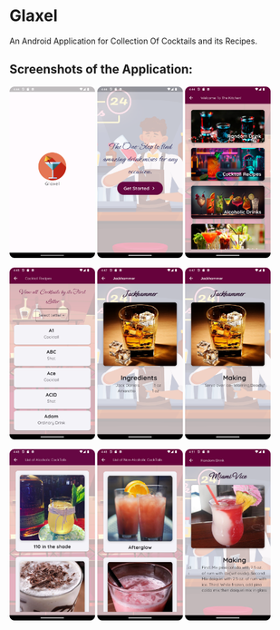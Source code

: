 # Glaxel

An Android Application for Collection Of Cocktails and its Recipes.

## Screenshots of the Application:

<img src="https://github.com/Chemilas/Cocktails-Recipe-App-Flutter/blob/main/screenshots/Screenshot_1.png" width=30% height=30%> <img src="https://github.com/Chemilas/Cocktails-Recipe-App-Flutter/blob/main/screenshots/Screenshot_2.png" width=30% height=30%> <img src="https://github.com/Chemilas/Cocktails-Recipe-App-Flutter/blob/main/screenshots/Screenshot_3.png" width=30% height=30%>

<img src="https://github.com/Chemilas/Cocktails-Recipe-App-Flutter/blob/main/screenshots/Screenshot_4.png" width=30% height=30%> <img src="https://github.com/Chemilas/Cocktails-Recipe-App-Flutter/blob/main/screenshots/Screenshot_5.png" width=30% height=30%> <img src="https://github.com/Chemilas/Cocktails-Recipe-App-Flutter/blob/main/screenshots/Screenshot_6.png" width=30% height=30%>

<img src="https://github.com/Chemilas/Cocktails-Recipe-App-Flutter/blob/main/screenshots/Screenshot_7.png" width=30% height=30%> <img src="https://github.com/Chemilas/Cocktails-Recipe-App-Flutter/blob/main/screenshots/Screenshot_8.png" width=30% height=30%> <img src="https://github.com/Chemilas/Cocktails-Recipe-App-Flutter/blob/main/screenshots/Screenshot_9.png" width=30% height=30%>
